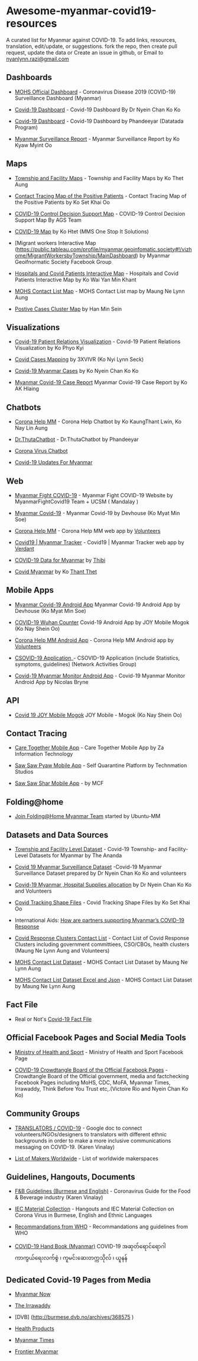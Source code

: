 # Awesome-myanmar-covid19-resources
A curated list for Myanmar against COVID-19.
To add links, resources, translation, edit/update, or suggestions.
fork the repo, then create pull request, update the data or
Create an issue in github, or
Email to nyanlynn.razi@gmail.com

## Dashboards

- [MOHS Official Dashboard](https://doph.maps.arcgis.com/apps/opsdashboard/index.html#/f8fb4ccc3d2d42c7ab0590dbb3fc26b8) - Coronavirus Disease 2019 (COVID-19) Surveillance Dashboard (Myanmar)

- [Covid-19 Dashboard](https://bit.ly/covidmyanmar) - Covid-19 Dashboard By Dr Nyein Chan Ko Ko

- [Covid-19 Dashboard](https://www.myanmardatatada.com/covid-19-dashboard.html) - Covid-19 Dashboard by Phandeeyar (Datatada Program)

- [Myanmar Surveillance Report](https://datastudio.google.com/u/0/reporting/01f1eab4-e77b-4742-93e8-fe5d334319ac/page/SenHB) - Myanmar Surveillance Report by Ko Kyaw Myint Oo

## Maps

- [Township and Facility Maps](https://bit.ly/2Jlunhk) - Township and Facility Maps by Ko Thet Aung

- [Contact Tracing Map of the Positive Patients](https://bit.ly/3aOxsCE) - Contact Tracing Map of the Positive Patients by Ko Set Khai Oo

- [COVID-19 Control Decision Support Map](https://arcg.is/uDbuC?fbclid=IwAR3Htasi0zUraCM_XcplrmSSoETmD2PCefFz1Xkde7Hz6OQ1-orRUpzJL7g) - COVID-19 Control Decision Support Map By AGS Team

- [COVID-19 Map](https://covid.mms-it.com/) by Ko Htet (MMS One Stop It Solutions)

- [Migrant workers Interactive Map (https://public.tableau.com/profile/myanmar.geoinfomatic.society#!/vizhome/MigrantWorkersbyTownship/MainDashboard) by Myanmar Geoifnormatic Society Facebook Group

- [Hospitals and Covid Patients Interactive Map](https://biglink.to/CV19InterMAP) - Hospitals and Covid Patients Interactive Map by Ko Wai Yan Min Khant

- [MOHS Contact List Map](bit.ly/mohs_contact_map) - MOHS Contact List map by Maung Ne Lynn Aung

- [Postive Cases Cluster Map](https://mmcovid.glitch.me/) by Han Min Sein

## Visualizations 

- [Covid-19 Patient Relations Visualization](https://phyokyi.github.io/covid-19/COVID-19%20Relations.html) - Covid-19 Patient Relations Visualization by Ko Phyo Kyi

- [Covid Cases Mapping](https://kumu.io/3XVIVR/covid-cases-mapping) by 3XVIVR (Ko Nyi Lynn Seck)

- [Covid-19 Myanmar Cases](https://kumu.io/datadoctor/covid) by Ko Nyein Chan Ko Ko

- [Myanmar Covid-19 Case Report](https://public.tableau.com/profile/ak.hlaing?fbclid=IwAR3X9-lJPA5TOaz9nkHKNG9C0_48jb33VpoGuQ5zib4HIcxJ-giE6OURkbc#!/vizhome/MyanmarCovid19casereports/ViwebyTown) Myanmar Covid-19 Case Report by Ko AK Hlaing

## Chatbots

- [Corona Help MM](https://www.messenger.com/t/CoronaHelpMM) - Corona Help Chatbot by Ko KaungThant Lwin, Ko Nay Lin Aung

- [Dr.ThutaChatbot](https://www.facebook.com/Dr.ThutaChatbot/) - Dr.ThutaChatbot by Phandeeyar

- [Corona Virus Chatbot](m.me/coronavirusalice)

- [Covid-19 Updates For Myanmar](m.me/covid19updatesmm)

## Web

- [Myanmar Fight COVID-19](https://myanmarfightcovid19.com/) - Myanmar Fight COVID-19 Website by MyanmarFightCovid19 Team + UCSM ( Mandalay )

- [Myanmar Covid-19](https://covid.devhouse.asia/) - Myanmar Covid-19 by Devhouse (Ko Myat Min Soe)

- [Corona Help MM](https://coronahelpmm.org/) - Corona Help MM web app by [Volunteers](https://coronahelpmm.org/about)

- [Covid19 | Myanmar Tracker](https://covid19burma.org/) - Covid19 | Myanmar Tracker web app by [Verdant](https://covid19burma.org/about)

- [COVID-19 Data for Myanmar](https://covid19mm.thibi.co/) by [Thibi](https://thibi.co/)

- [Covid Myanmar](https://covid19.ttkz.me/) by Ko [Thant Thet](https://github.com/thantthet)

## Mobile Apps

- [Myanmar Covid-19 Android App](https://devhouse.asia/covid19.apk) Myanmar Covid-19 Android App by Devhouse (Ko Myat Min Soe)

- [COVID-19 Wuhan Counter](https://covid19.joymogok.com/apk/covidmm.apk) 
Covid-19 Android App by JOY Mobile Mogok (Ko Nay Shein Oo)

- [Corona Help MM Android App](https://coronahelpmm.org/app/CoronaHelpMM.apk) - Corona Help MM Android app by [Volunteers](https://coronahelpmm.org/about)

- [CSOVID-19 Application](http://www.nagmis.com/csovid19/apk/csovid19.apk)_- CSOVID-19 Application (include Statistics, symptoms, guidelines) (Network Activities Group) 

- [Covid-19 Myanmar Monitor Android App](https://covid-19.peersdrive.com/covid-19-myanmar.apk) - Covid-19 Myanmar Monitor Android App by Nicolas Bryne


## API

- [Covid 19 JOY Mobile Mogok](https://covid19.joymogok.com/) JOY Mobile - Mogok (Ko Nay Shein Oo)

## Contact Tracing

- [Care Together Mobile App](https://www.facebook.com/CareTogetherMyanmar/) - Care Together Mobile App by Za Information Technology

- [Saw Saw Pyaw Mobile App](http://sawsawpyaw.com/) - Self Quarantine Platform by Technmation Studios

- [Saw Saw Shar Mobile App](https://www.sawsawshar.gov.mm/#/sawsawshar) - by MCF

## Folding@home

- [Join Folding@Home Myanmar Team](https://stats.foldingathome.org/team/250150) started by Ubuntu-MM

## Datasets and Data Sources

- [Township and Facility Level Dataset](https://github.com/theananda/myanmar-covid19-data) - Covid-19 Township- and Facility-Level Datasets for Myanmar by The Ananda

- [Covid 19 Myanmar Surveillance Dataset](https://docs.google.com/spreadsheets/d/1-Csmn_rXTQvnkJR8tnFkQEyKBnhq8fz-YxyHidhONiI/edit#gid=0) -Covid-19 Myanmar Surveillance Dataset prepared by Dr Nyein Chan Ko Ko and volunteers 

- [Covid-19 Myanmar ,Hospital Supplies allocation](https://docs.google.com/spreadsheets/d/1Ue2LUm8NfO0IgRxifabOtYH_9FfzpEFZ5i14cXUUTAE/edit?usp=drive_web&ouid=105998359122323375339) 
by Dr Nyein Chan Ko Ko and Volunteers

- [Covid Tracking Shape Files](https://bit.ly/2RbmIH5) - Covid Tracking Shape Files by Ko Set Khai Oo

- International Aids: [How are partners supporting Myanmar’s COVID-19 Response](https://medium.com/@leighmitchell/how-are-partners-supporting-myanmars-covid-19-response-cda866b6c74)

- [Covid Response Clusters Contact List](https://bit.ly/covid_gen_contact) - Contact List of Covid Response Clusters including government committiees, CSO/CBOs, health clusters (Maung Ne Lynn Aung and Volunteers)

- [MOHS Contact List Dataset](https://bit.ly/mohs_contact_list) - MOHS Contact List Dataset by Maung Ne Lynn Aung

- [MOHS Contact List Dataset Excel and Json](http://ihubgroup.com/downloads/covid19/20200404_MoHS_Contact_List/) - MOHS Contact List Dataset by Maung Ne Lynn Aung

## Fact File

- Real or Not's [Covid-19 Fact File](https://www.realornotmm.info/2020/01/27/coronavirus_covid-19_fact-file/)

## Official Facebook Pages and Social Media Tools

- [Ministry of Health and Sport](https://www.facebook.com/MinistryOfHealthAndSportsMyanmar/) - Ministry of Health and Sport Facebook Page

- [COVID-19 Crowdtangle Board of the Official Facebook Pages](https://apps.crowdtangle.com/myanmarcovid19/boards/myanmarcovid-19?fbclid=IwAR1pVPeyBtqVW5p2DWAXR8mSgt00Dj_9uiDTX7hsO6cnMY89--GXdBrkdPo) - Crowdtangle Board of the Official government, media and factchecking Facebook Pages including MoHS, CDC, MoFA, Myanmar Times, Irrawaddy, Think Before You Trust etc,.(Victoire Rio and Nyein Chan Ko Ko)


## Community Groups

- [TRANSLATORS / COVID-19](https://docs.google.com/document/d/1XXlmZD07pxx31Xy8HI6AYBYxL_-vdCckoXO-NoX92u8/edit) - Google doc to connect volunteers/NGOs/designers to translators with different ethnic backgrounds in order to make a more inclusive communications messaging on COVID-19. (Karen Vinalay)

- [List of Makers Worldwide](https://docs.google.com/spreadsheets/d/1JH5uL3WW6PwvwFRe4wqXkheK0-jcGYqaPmb9J3Dr6Ac/edit#gid=179139280) - List of worldwide makerspaces

## Guidelines, Hangouts, Documents

- [F&B Guidelines (Burmese and English)](https://docs.google.com/document/d/1dVjGP6gIqyiE9nAA0Og9HCm7VVr6VUtzCGGE7JPcyJQ) - Coronavirus Guide for the Food & Beverage industry (Karen Vinalay)

- [IEC Material Collection](https://drive.google.com/drive/u/0/folders/18wmEM8UKakXYIPv5xAEjV8LH_H80hNJG) - Hangouts and IEC Material Collection on Corona Virus in Burmese, English and Ethnic Languages 

- [Recommandations from WHO](https://talenthouse-res.cloudinary.com/image/upload/v1/invites/x1ukvopj6jspstj93pvi) - Recommandations ang guidelines from WHO

- [COVID-19 Hand Book (Myanmar)](https://raw.githubusercontent.com/nyanlynntherazi/awesome-myanmar-covid19-resources/master/Resources/PDF/Covid19_HB_Myanmar.pdf ) COVID-19 အဆုတ်ရောင်ရောဂါကာကွယ်ရေးလက်စွဲ ၊
ကူမင်းဆေးတက္ကသိုလ် ၊ ယူနန်

## Dedicated Covid-19 Pages from Media

- [Myanmar Now](https://myanmar-now.org/mm/covid-19)

- [The Irrawaddy](https://burma.irrawaddy.com/tag/%e1%80%80%e1%80%ad%e1%80%af%e1%80%9b%e1%80%ad%e1%80%af%e1%80%94%e1%80%ac%e1%80%97%e1%80%ad%e1%80%af%e1%80%84%e1%80%ba%e1%80%b8%e1%80%9b%e1%80%95%e1%80%ba%e1%80%85%e1%80%ba)
- [DVB]
(http://burmese.dvb.no/archives/368575  )

- [Health Products](https://www.healthproducts.com.mm/wuhan-virus.html)

- [Myanmar Times](https://myanmar.mmtimes.com/covid-19.html)

- [Frontier Myanmar](https://frontiermyanmar.net/mm/covid-19)

